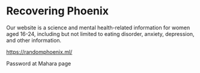 # Recovering Phoenix

Our website is a  science and mental health-related information for women aged 16-24, including but not limited to eating disorder, anxiety, depression, and other information.



https://randomphoenix.ml/ 

Password at Mahara page